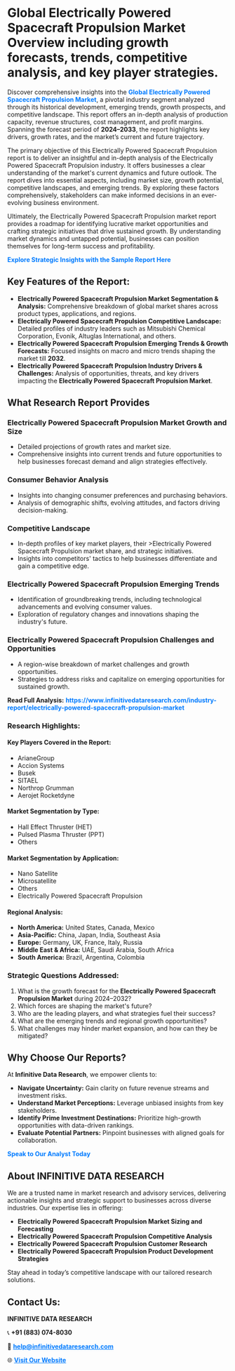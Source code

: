 <h1>Global Electrically Powered Spacecraft Propulsion Market Overview including growth forecasts, trends, competitive analysis, and key player strategies.</h1>
<p>
Discover comprehensive insights into the 
<a href="https://www.infinitivedataresearch.com/industry-report/electrically-powered-spacecraft-propulsion-market" rel="dofollow" style="color: #007BFF; text-decoration: none;"><strong>Global Electrically Powered Spacecraft Propulsion Market</strong></a>, a pivotal industry segment analyzed through its historical development, emerging trends, growth prospects, and competitive landscape. This report offers an in-depth analysis of production capacity, revenue structures, cost management, and profit margins. Spanning the forecast period of <strong>2024–2033</strong>, the report highlights key drivers, growth rates, and the market’s current and future trajectory.
</p>
<p>
The primary objective of this Electrically Powered Spacecraft Propulsion report is to deliver an insightful and in-depth analysis of the Electrically Powered Spacecraft Propulsion industry. It offers businesses a clear understanding of the market's current dynamics and future outlook. The report dives into essential aspects, including market size, growth potential, competitive landscapes, and emerging trends. By exploring these factors comprehensively, stakeholders can make informed decisions in an ever-evolving business environment.
</p>
<p>
Ultimately, the Electrically Powered Spacecraft Propulsion market report provides a roadmap for identifying lucrative market opportunities and crafting strategic initiatives that drive sustained growth. By understanding market dynamics and untapped potential, businesses can position themselves for long-term success and profitability.
</p>
<p>
<a href="https://www.infinitivedataresearch.com/request-sample/reportId=110923" style="color: #007BFF; text-decoration: none;"><strong>Explore Strategic Insights with the Sample Report Here</strong></a>
</p>

<h2>Key Features of the Report:</h2>
<ul>
<li><strong>Electrically Powered Spacecraft Propulsion Market Segmentation & Analysis:</strong> Comprehensive breakdown of global market shares across product types, applications, and regions.</li>
<li><strong>Electrically Powered Spacecraft Propulsion Competitive Landscape:</strong> Detailed profiles of industry leaders such as Mitsubishi Chemical Corporation, Evonik, Altuglas International, and others.</li>
<li><strong>Electrically Powered Spacecraft Propulsion Emerging Trends & Growth Forecasts:</strong> Focused insights on macro and micro trends shaping the market till <strong>2032</strong>.</li>
<li><strong>Electrically Powered Spacecraft Propulsion Industry Drivers & Challenges:</strong> Analysis of opportunities, threats, and key drivers impacting the <strong>Electrically Powered Spacecraft Propulsion Market</strong>.</li>
</ul>

<h2>What Research Report Provides</h2>
<h3>Electrically Powered Spacecraft Propulsion Market Growth and Size</h3>
<ul>
<li>Detailed projections of growth rates and market size.</li>
<li>Comprehensive insights into current trends and future opportunities to help businesses forecast demand and align strategies effectively.</li>
</ul>

<h3>Consumer Behavior Analysis</h3>
<ul>
<li>Insights into changing consumer preferences and purchasing behaviors.</li>
<li>Analysis of demographic shifts, evolving attitudes, and factors driving decision-making.</li>
</ul>

<h3>Competitive Landscape</h3>
<ul>
<li>In-depth profiles of key market players, their >Electrically Powered Spacecraft Propulsion market share, and strategic initiatives.</li>
<li>Insights into competitors' tactics to help businesses differentiate and gain a competitive edge.</li>
</ul>

<h3>Electrically Powered Spacecraft Propulsion Emerging Trends</h3>
<ul>
<li>Identification of groundbreaking trends, including technological advancements and evolving consumer values.</li>
<li>Exploration of regulatory changes and innovations shaping the industry's future.</li>
</ul>

<h3>Electrically Powered Spacecraft Propulsion Challenges and Opportunities</h3>
<ul>
<li>A region-wise breakdown of market challenges and growth opportunities.</li>
<li>Strategies to address risks and capitalize on emerging opportunities for sustained growth.</li>
</ul>
<p><strong>Read Full Analysis:</strong> <a href="https://www.infinitivedataresearch.com/industry-report/electrically-powered-spacecraft-propulsion-market" rel="dofollow" style="color: #007BFF; text-decoration: none;"><strong>https://www.infinitivedataresearch.com/industry-report/electrically-powered-spacecraft-propulsion-market</strong></a></p>
<h3>Research Highlights:</h3>
<h4>Key Players Covered in the Report:</h4>
<ul><li>ArianeGroup</li><li>Accion Systems</li><li>Busek</li><li>SITAEL</li><li>Northrop Grumman</li><li>Aerojet Rocketdyne</li></ul>
<h4>Market Segmentation by Type:</h4>
<ul><li>Hall Effect Thruster (HET)</li><li>Pulsed Plasma Thruster (PPT)</li><li>Others</li></ul>
<h4>Market Segmentation by Application:</h4>
<ul><li>Nano Satellite</li><li>Microsatellite</li><li>Others</li><li>Electrically Powered Spacecraft Propulsion</li></ul>

<h4>Regional Analysis:</h4>
<ul>
<li><strong>North America:</strong> United States, Canada, Mexico</li>
<li><strong>Asia-Pacific:</strong> China, Japan, India, Southeast Asia</li>
<li><strong>Europe:</strong> Germany, UK, France, Italy, Russia</li>
<li><strong>Middle East & Africa:</strong> UAE, Saudi Arabia, South Africa</li>
<li><strong>South America:</strong> Brazil, Argentina, Colombia</li>
</ul>

<h3>Strategic Questions Addressed:</h3>
<ol>
<li>What is the growth forecast for the <strong>Electrically Powered Spacecraft Propulsion Market</strong> during 2024–2032?</li>
<li>Which forces are shaping the market's future?</li>
<li>Who are the leading players, and what strategies fuel their success?</li>
<li>What are the emerging trends and regional growth opportunities?</li>
<li>What challenges may hinder market expansion, and how can they be mitigated?</li>
</ol>

<h2>Why Choose Our Reports?</h2>
<p>At <strong>Infinitive Data Research</strong>, we empower clients to:</p>
<ul>
<li><strong>Navigate Uncertainty:</strong> Gain clarity on future revenue streams and investment risks.</li>
<li><strong>Understand Market Perceptions:</strong> Leverage unbiased insights from key stakeholders.</li>
<li><strong>Identify Prime Investment Destinations:</strong> Prioritize high-growth opportunities with data-driven rankings.</li>
<li><strong>Evaluate Potential Partners:</strong> Pinpoint businesses with aligned goals for collaboration.</li>
</ul>
<p><a href="https://www.infinitivedataresearch.com/industry-report/electrically-powered-spacecraft-propulsion-market" rel="dofollow" style="color: #007BFF; text-decoration: none;"><strong>Speak to Our Analyst Today</strong></a></p>

<h2>About INFINITIVE DATA RESEARCH</h2>
<p>We are a trusted name in market research and advisory services, delivering actionable insights and strategic support to businesses across diverse industries. Our expertise lies in offering:</p>
<ul>
<li><strong>Electrically Powered Spacecraft Propulsion Market Sizing and Forecasting</strong></li>
<li><strong>Electrically Powered Spacecraft Propulsion Competitive Analysis</strong></li>
<li><strong>Electrically Powered Spacecraft Propulsion Customer Research</strong></li>
<li><strong>Electrically Powered Spacecraft Propulsion Product Development Strategies</strong></li>
</ul>
<p>Stay ahead in today’s competitive landscape with our tailored research solutions.</p>

<h2>Contact Us:</h2>
<p><strong>INFINITIVE DATA RESEARCH</strong></p>
<p>📞 <strong>+91 (883) 074-8030</strong></p>
<p>📧 <strong><a href="mailto:help@infinitivedataresearch.com" style="color: #007BFF;">help@infinitivedataresearch.com</a></strong></p>
<p>🌐 <strong><a href="https://www.infinitivedataresearch.com" rel="dofollow" style="color: #007BFF;">Visit Our Website</a></strong></p>